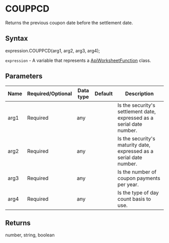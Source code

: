 # COUPPCD

Returns the previous coupon date before the settlement date.

## Syntax

expression.COUPPCD(arg1, arg2, arg3, arg4);

`expression` - A variable that represents a [ApiWorksheetFunction](../ApiWorksheetFunction.md) class.

## Parameters

| **Name** | **Required/Optional** | **Data type** | **Default** | **Description** |
| ------------- | ------------- | ------------- | ------------- | ------------- |
| arg1 | Required | any |  | Is the security's settlement date, expressed as a serial date number. |
| arg2 | Required | any |  | Is the security's maturity date, expressed as a serial date number. |
| arg3 | Required | any |  | Is the number of coupon payments per year. |
| arg4 | Required | any |  | Is the type of day count basis to use. |

## Returns

number, string, boolean